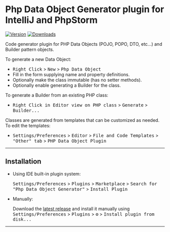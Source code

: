 # Php Data Object Generator plugin for IntelliJ and PhpStorm

[![Version](https://img.shields.io/jetbrains/plugin/v/PLUGIN_ID.svg)](https://plugins.jetbrains.com/plugin/PLUGIN_ID)
[![Downloads](https://img.shields.io/jetbrains/plugin/d/PLUGIN_ID.svg)](https://plugins.jetbrains.com/plugin/PLUGIN_ID)

<!-- Plugin description -->
Code generator plugin for PHP Data Objects (POJO, POPO, DTO, etc...) and Builder pattern objects.

To generate a new Data Object:
- <kbd>Right Click</kbd> > <kbd>New</kbd> > <kbd>Php Data Object</kbd>
- Fill in the form supplying name and property definitions.
- Optionally make the class immutable (has no setter methods).
- Optionally enable generating a Builder for the class.

To generate a Builder from an existing PHP class:
- <kbd>Right Click in Editor view on PHP class</kbd> > <kbd>Generate</kbd> > <kbd>Builder...</kbd>

Classes are generated from templates that can be customized as needed.  To edit the templates: 
- <kbd>Settings/Preferences</kbd> > <kbd>Editor</kbd> > <kbd>File and Code Templates</kbd> > <kbd>"Other" tab</kbd> > <kbd>PHP Data Object Plugin</kbd> 

<!-- Plugin description end -->

---

## Installation

- Using IDE built-in plugin system:
  
  <kbd>Settings/Preferences</kbd> > <kbd>Plugins</kbd> > <kbd>Marketplace</kbd> > <kbd>Search for "Php Data Object Generator"</kbd> >
  <kbd>Install Plugin</kbd>
  
- Manually:

  Download the [latest release](https://github.com/sourcelaborg/PhpDataObjectGeneratorPlugin/releases/latest) and install it manually using
  <kbd>Settings/Preferences</kbd> > <kbd>Plugins</kbd> > <kbd>⚙️</kbd> > <kbd>Install plugin from disk...</kbd>

---
